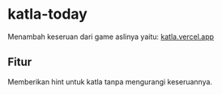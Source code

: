 # katla-today

Menambah keseruan dari game aslinya yaitu: [katla.vercel.app](https://katla.vercel.app)

## Fitur
Memberikan hint untuk katla tanpa mengurangi keseruannya.
